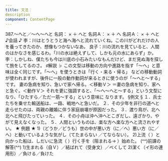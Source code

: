 ```yaml
---
title: 文法：
description
component: ContentPage
---
```



387.～へと／～へ～へと
名詞： × ＋ へと 名詞Ａ： × ＋ へ 名詞Ａ： × ＋ へと
♪会話 ♪
李：川はとうとうと海へ海へと流れていくね。この川がどれだけの人を養ってきたのか、想像もつかないなあ。 良子：川の流れを見ていると、人間のはかなさを感じるわ。「川の水は絶えずして、しかも元の水にあらず」か。
李：しかしね、僕たちも今は川底の小石みたいなもんだけど、まだ見ぬ海を探して旅をしてるのさ。
♯解説 ♭
この文型は移動の方向や進路を指す「～へ」と意味は全く同じです。「～へ」を使うときは「行く・来る・帰る」 などの移動動詞が使われますが、後件に一般の動作動詞が来るときに使うのが「～へと～する」です。
妻の急病を知り、急いで家へ帰る。＜移動Ｖ＞ ＝妻の急病を知り、家へと急ぐ。＜動作Ｖ＞
それを更に強調すると、「～へ～へと～する」という文型になり、「ひたすら／ただ一筋～する」という意味に なります。
§例文 §
１．兵士たちを乗せた輸送船は、一路、戦地へと急いだ。
２．その少年を非行の道へと走らせたのは、両親の離婚に伴う家庭崩壊が原因だった。
３．渡り鳥が、北へ北へと飛びたっていった。
４．その小舟は沖へ沖へとこぎだし、遠ざかり、やがて見えなくなった。
５．人間というものは、楽な方へ楽な方へと流されやすい。
★ 例題 ★
1)（どうか／どうも）世の中が悪い方（に／へ）悪い方（に／へ）と動いているような気がし（てたまらない
／てならない）。
2)上流（ ）と向かった船は、しだいに急流（ ）行く手を（阻まれる→ ）始めた。
(^^)前課の解答(^^)
1)生まれる（自Ｖ）／結ばれて（受身文）／べくして
2)潔く（イ形の連用形）／負ける／負けた
